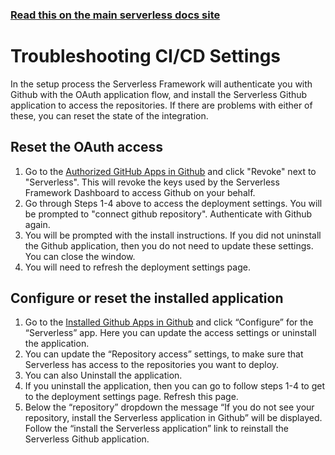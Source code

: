 <!--
title: Serverless Dashboard - Troubleshooting CI/CD
menuText: Troubleshooting
menuOrder: 10
layout: Doc
-->

<!-- DOCS-SITE-LINK:START automatically generated  -->

### [Read this on the main serverless docs site](https://www.serverless.com/framework/docs/dashboard/cicd/troubleshooting/)

<!-- DOCS-SITE-LINK:END -->

# Troubleshooting CI/CD Settings

In the setup process the Serverless Framework will authenticate you with Github with the OAuth application flow, and install the Serverless Github application to access the repositories. If there are problems with either of these, you can reset the state of the integration.

## Reset the OAuth access

1. Go to the [Authorized GitHub Apps in Github](https://github.com/settings/apps/authorizations) and click "Revoke" next to "Serverless". This will revoke the keys used by the Serverless Framework Dashboard to access Github on your behalf.
2. Go through Steps 1-4 above to access the deployment settings. You will be prompted to "connect github repository". Authenticate with Github again.
3. You will be prompted with the install instructions. If you did not uninstall the Github application, then you do not need to update these settings. You can close the window.
4. You will need to refresh the deployment settings page.

## Configure or reset the installed application

1. Go to the [Installed Github Apps in Github](https://github.com/settings/installations) and click “Configure” for the “Serverless” app. Here you can update the access settings or uninstall the application.
2. You can update the “Repository access” settings, to make sure that Serverless has access to the repositories you want to deploy.
3. You can also Uninstall the application.
4. If you uninstall the application, then you can go to follow steps 1-4 to get to the deployment settings page. Refresh this page.
5. Below the “repository” dropdown the message “If you do not see your repository, install the Serverless application in Github” will be displayed. Follow the “install the Serverless application” link to reinstall the Serverless Github application.
